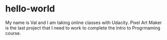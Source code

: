# hello-world
My name is Val and I am taking online classes with Udacity. Pixel Art Maker is the last project that I need to work to complete the Intro to Progrmaming course.
